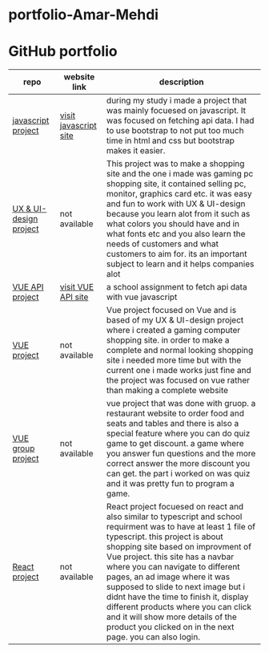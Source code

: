 # portfolio-Amar-Mehdi





# GitHub portfolio




| repo        |  website link  | description |
| ------------- |-------------| -------------| 
|   [javascript project](https://github.com/amariths/javascript-project)    |   [visit javascript site](https://amariths.github.io/javascript-project/)    | during my study i made a project that was mainly focuesed on javascript. It was focused on fetching api data. I had to use bootstrap to not put too much time in html and css but bootstrap makes it easier. |
| [UX & UI-design project](https://github.com/amariths/UX-UI-projekt)     | not available |  This project was to make a shopping site and the one i made was gaming pc shopping site, it contained selling pc, monitor, graphics card etc. it was easy and fun to work with UX & UI-design because you learn alot from it such as what colors you should have and in what fonts etc and you also learn the needs of customers and what customers to aim for. its an important subject to learn and it helps companies alot |
| [VUE API project](https://github.com/amariths/VUE-API-cities) |   [visit VUE API site](https://amariths.github.io/VUE-API-cities/)    |  a school assignment to fetch api data with vue javascript  |
| [VUE project](https://github.com/amariths/Vue-project) | not available      |   Vue project focused on Vue and is based of my UX & UI-design project where i created a gaming computer shopping site. in order to make a complete and normal looking shopping site i needed more time but with the current one i made works just fine and the project was focused on vue rather than making a complete website |
| [VUE group project](https://github.com/amariths/vue-grupp-project) | not available     |   vue project that was done with gruop. a restaurant website to order food and seats and tables and there is also a special feature where you can do quiz game to get discount. a game where you answer fun questions and the more correct answer the more discount you can get. the part i worked on was quiz and it was pretty fun to program a game.  |
| [React project](https://github.com/amariths/React-project) | not available    |  React project focuesed on react and also similar to typescript and school requirment was to have at least 1 file of typescript. this project is about shopping site based on improvment of Vue project. this site has a navbar where you can navigate to different pages, an ad image where it was supposed to slide to next image but i didnt have the time to finish it, display different products where you can click and it will show more details of the product you clicked on in the next page. you can also login. |
